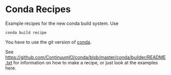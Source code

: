 # Conda Recipes

Example recipes for the new conda build system.  Use

    conda build recipe

You have to use the git version of
[conda](https://github.com/continuumio/conda).

See https://github.com/ContinuumIO/conda/blob/master/conda/builder/README.txt
for information on how to make a recipe, or just look at the examples here.
